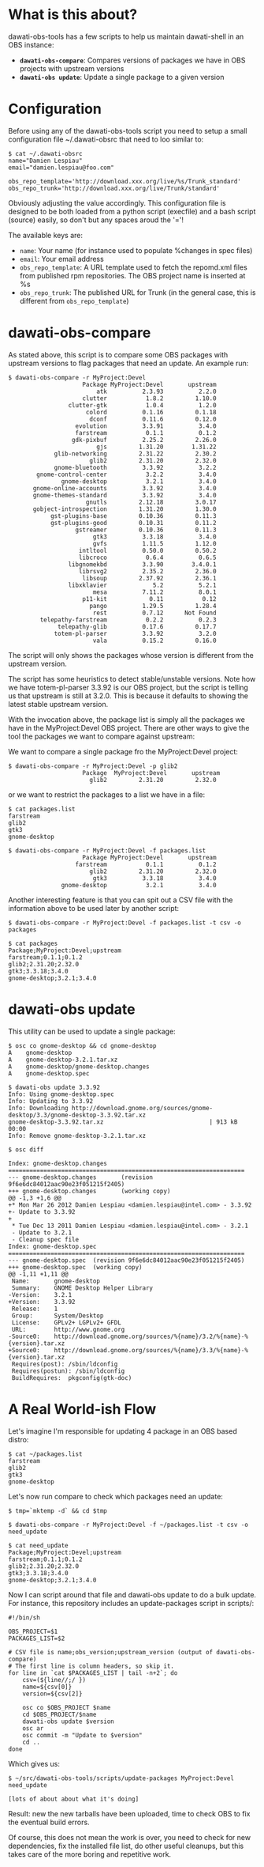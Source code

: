 What is this about?
===================

dawati-obs-tools has a few scripts to help us maintain dawati-shell in an
OBS instance:

 *  **`dawati-obs-compare`**: Compares versions of packages we have in OBS
    projects with upstream versions
 *  **`dawati-obs update`**: Update a single package to a given version


Configuration
=============

Before using any of the dawati-obs-tools script you need to setup a small
configuration file ~/.dawati-obsrc that need to loo similar to:

    $ cat ~/.dawati-obsrc
    name="Damien Lespiau"
    email="damien.lespiau@foo.com"

    obs_repo_template='http://download.xxx.org/live/%s/Trunk_standard'
    obs_repo_trunk='http://download.xxx.org/live/Trunk/standard'

Obviously adjusting the value accordingly. This configuration file is designed
to be both loaded from a python script (execfile) and a bash script (source)
easily, so don't but any spaces aroud the '='!

The available keys are:

 *  `name`: Your name (for instance used to populate %changes in spec files)
 *  `email`: Your email address
 *  `obs_repo_template`: A URL template used to fetch the repomd.xml files from
    published rpm repositories. The OBS project name is inserted at %s
 *  `obs_repo_trunk`: The published URL for Trunk (in the general case, this is
    different from `obs_repo_template`)


dawati-obs-compare
==================

As stated above, this script is to compare some OBS packages with upstream
versions to flag packages that need an update. An example run:

    $ dawati-obs-compare -r MyProject:Devel
                         Package MyProject:Devel       upstream
                             atk          2.3.93          2.2.0
                         clutter           1.8.2         1.10.0
                     clutter-gtk           1.0.4          1.2.0
                          colord          0.1.16         0.1.18
                           dconf          0.11.6         0.12.0
                       evolution          3.3.91          3.4.0
                       farstream           0.1.1          0.1.2
                      gdk-pixbuf          2.25.2         2.26.0
                             gjs         1.31.20        1.31.22
                 glib-networking         2.31.22         2.30.2
                           glib2         2.31.20         2.32.0
                 gnome-bluetooth          3.3.92          3.2.2
            gnome-control-center           3.2.2          3.4.0
                   gnome-desktop           3.2.1          3.4.0
           gnome-online-accounts          3.3.92          3.4.0
           gnome-themes-standard          3.3.92          3.4.0
                          gnutls         2.12.18         3.0.17
           gobject-introspection         1.31.20         1.30.0
                gst-plugins-base         0.10.36         0.11.3
                gst-plugins-good         0.10.31         0.11.2
                       gstreamer         0.10.36         0.11.3
                            gtk3          3.3.18          3.4.0
                            gvfs          1.11.5         1.12.0
                        intltool          0.50.0         0.50.2
                        libcroco           0.6.4          0.6.5
                     libgnomekbd          3.3.90        3.4.0.1
                        librsvg2          2.35.2         2.36.0
                         libsoup         2.37.92         2.36.1
                     libxklavier             5.2          5.2.1
                            mesa          7.11.2          8.0.1
                         p11-kit            0.11           0.12
                           pango          1.29.5         1.28.4
                            rest          0.7.12      Not Found
             telepathy-farstream           0.2.2          0.2.3
                  telepathy-glib          0.17.6         0.17.7
                 totem-pl-parser          3.3.92          3.2.0
                            vala          0.15.2         0.16.0

The script will only shows the packages whose version is different from the
upstream version.

The script has some heuristics to detect stable/unstable versions. Note how we
have totem-pl-parser 3.3.92 is our OBS project, but the script is telling us
that upstream is still at 3.2.0. This is because it defaults to showing the
latest stable upstream version.

With the invocation above, the package list is simply all the packages we have
in the MyProject:Devel OBS project. There are other ways to give the tool the
packages we want to compare against upstream:

We want to compare a single package fro the MyProject:Devel project:

    $ dawati-obs-compare -r MyProject:Devel -p glib2
                         Package  MyProject:Devel       upstream
                           glib2         2.31.20         2.32.0

or we want to restrict the packages to a list we have in a file:

    $ cat packages.list
    farstream
    glib2
    gtk3
    gnome-desktop

    $ dawati-obs-compare -r MyProject:Devel -f packages.list
                         Package MyProject:Devel       upstream
                       farstream           0.1.1          0.1.2
                           glib2         2.31.20         2.32.0
                            gtk3          3.3.18          3.4.0
                   gnome-desktop           3.2.1          3.4.0

Another interesting feature is that you can spit out a CSV file with the
information above to be used later by another script:

    $ dawati-obs-compare -r MyProject:Devel -f packages.list -t csv -o packages

    $ cat packages
    Package;MyProject:Devel;upstream
    farstream;0.1.1;0.1.2
    glib2;2.31.20;2.32.0
    gtk3;3.3.18;3.4.0
    gnome-desktop;3.2.1;3.4.0


dawati-obs update
=================

This utility can be used to update a single package:

    $ osc co gnome-desktop && cd gnome-desktop
    A    gnome-desktop
    A    gnome-desktop-3.2.1.tar.xz
    A    gnome-desktop/gnome-desktop.changes
    A    gnome-desktop.spec

    $ dawati-obs update 3.3.92
    Info: Using gnome-desktop.spec
    Info: Updating to 3.3.92
    Info: Downloading http://download.gnome.org/sources/gnome-desktop/3.3/gnome-desktop-3.3.92.tar.xz
    gnome-desktop-3.3.92.tar.xz                              | 913 kB     00:00
    Info: Remove gnome-desktop-3.2.1.tar.xz

    $ osc diff

    Index: gnome-desktop.changes
    ===================================================================
    --- gnome-desktop.changes       (revision 9f6e6dc84012aac90e23f051215f2405)
    +++ gnome-desktop.changes       (working copy)
    @@ -1,3 +1,6 @@
    +* Mon Mar 26 2012 Damien Lespiau <damien.lespiau@intel.com> - 3.3.92
    +- Update to 3.3.92
    +
     * Tue Dec 13 2011 Damien Lespiau <damien.lespiau@intel.com> - 3.2.1
     - Update to 3.2.1
     - Cleanup spec file
    Index: gnome-desktop.spec
    ===================================================================
    --- gnome-desktop.spec  (revision 9f6e6dc84012aac90e23f051215f2405)
    +++ gnome-desktop.spec  (working copy)
    @@ -1,11 +1,11 @@
     Name:       gnome-desktop
     Summary:    GNOME Desktop Helper Library
    -Version:    3.2.1
    +Version:    3.3.92
     Release:    1
     Group:      System/Desktop
     License:    GPLv2+ LGPLv2+ GFDL
     URL:        http://www.gnome.org
    -Source0:    http://download.gnome.org/sources/%{name}/3.2/%{name}-%{version}.tar.xz
    +Source0:    http://download.gnome.org/sources/%{name}/3.3/%{name}-%{version}.tar.xz
     Requires(post): /sbin/ldconfig
     Requires(postun): /sbin/ldconfig
     BuildRequires:  pkgconfig(gtk-doc)


A Real World-ish Flow
=====================

Let's imagine I'm responsible for updating 4 package in an OBS based distro:

    $ cat ~/packages.list
    farstream
    glib2
    gtk3
    gnome-desktop

Let's now run compare to check which packages need an update:

    $ tmp=`mktemp -d` && cd $tmp

    $ dawati-obs-compare -r MyProject:Devel -f ~/packages.list -t csv -o need_update

    $ cat need_update
    Package;MyProject:Devel;upstream
    farstream;0.1.1;0.1.2
    glib2;2.31.20;2.32.0
    gtk3;3.3.18;3.4.0
    gnome-desktop;3.2.1;3.4.0

Now I can script around that file and dawati-obs update to do a bulk update. For
instance, this repository includes an update-packages script in scripts/:

    #!/bin/sh

    OBS_PROJECT=$1
    PACKAGES_LIST=$2

    # CSV file is name;obs_version;upstream_version (output of dawati-obs-compare)
    # The first line is column headers, so skip it.
    for line in `cat $PACKAGES_LIST | tail -n+2`; do
        csv=(${line//;/ })
        name=${csv[0]}
        version=${csv[2]}

        osc co $OBS_PROJECT $name
        cd $OBS_PROJECT/$name
        dawati-obs update $version
        osc ar
        osc commit -m "Update to $version"
        cd ..
    done

Which gives us:

    $ ~/src/dawati-obs-tools/scripts/update-packages MyProject:Devel need_update

    [lots of about about what it's doing]

Result: new the new tarballs have been uploaded, time to check OBS to fix the
eventual build errors.

Of course, this does not mean the work is over, you need to check for new
dependencies, fix the installed file list, do other useful cleanups, but this
takes care of the more boring and repetitive work.
